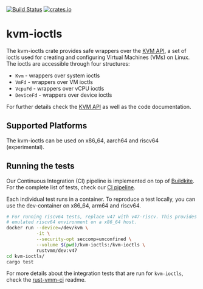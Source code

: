 [![Build Status](https://badge.buildkite.com/9e0e6c88972a3248a0908506d6946624da84e4e18c0870c4d0.svg)](https://buildkite.com/rust-vmm/kvm-ioctls-ci)
[![crates.io](https://img.shields.io/crates/v/kvm-ioctls.svg)](https://crates.io/crates/kvm-ioctls)

# kvm-ioctls

The kvm-ioctls crate provides safe wrappers over the
[KVM API](https://www.kernel.org/doc/Documentation/virtual/kvm/api.txt), a set
of ioctls used for creating and configuring Virtual Machines (VMs) on Linux.
The ioctls are accessible through four structures:
- `Kvm` - wrappers over system ioctls
- `VmFd` - wrappers over VM ioctls
- `VcpuFd` - wrappers over vCPU ioctls
- `DeviceFd` - wrappers over device ioctls

For further details check the
[KVM API](https://www.kernel.org/doc/Documentation/virtual/kvm/api.txt) as well
as the code documentation.

## Supported Platforms

The kvm-ioctls can be used on x86_64, aarch64 and riscv64 (experimental).

## Running the tests

Our Continuous Integration (CI) pipeline is implemented on top of
[Buildkite](https://buildkite.com/).
For the complete list of tests, check our
[CI pipeline](https://buildkite.com/rust-vmm/kvm-ioctls-ci).

Each individual test runs in a container. To reproduce a test locally, you can
use the dev-container on x86_64, arm64 and riscv64.

```bash
# For running riscv64 tests, replace v47 with v47-riscv. This provides an
# emulated riscv64 environment on a x86_64 host.
docker run --device=/dev/kvm \
           -it \
           --security-opt seccomp=unconfined \
           --volume $(pwd)/kvm-ioctls:/kvm-ioctls \
           rustvmm/dev:v47
cd kvm-ioctls/
cargo test
```

For more details about the integration tests that are run for `kvm-ioctls`,
check the [rust-vmm-ci](https://github.com/rust-vmm/rust-vmm-ci) readme.
